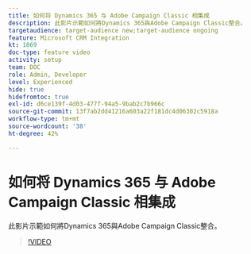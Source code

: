 ```yaml
---
title: 如何将 Dynamics 365 与 Adobe Campaign Classic 相集成
description: 此影片示範如何將Dynamics 365與Adobe Campaign Classic整合。
targetaudience: target-audience new;target-audience ongoing
feature: Microsoft CRM Integration
kt: 1869
doc-type: feature video
activity: setup
team: DOC
role: Admin, Developer
level: Experienced
hide: true
hidefromtoc: true
exl-id: d6ce139f-4d03-477f-94a5-9bab2c7b966c
source-git-commit: 13f7ab2dd41216a603a22f181dc4d06302c5918a
workflow-type: tm+mt
source-wordcount: '38'
ht-degree: 42%

---
```


# 如何将 Dynamics 365 与 Adobe Campaign Classic 相集成

此影片示範如何將Dynamics 365與Adobe Campaign Classic整合。

>[!VIDEO](https://video.tv.adobe.com/v/23837?quality=12&learn=on)
